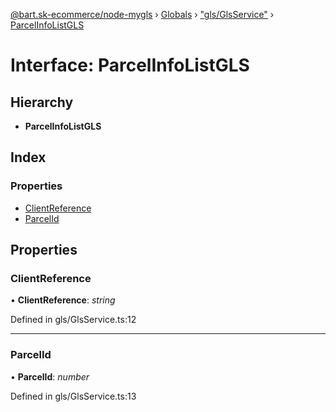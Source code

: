 [@bart.sk-ecommerce/node-mygls](../README.md) › [Globals](../globals.md) › ["gls/GlsService"](../modules/_gls_glsservice_.md) › [ParcelInfoListGLS](_gls_glsservice_.parcelinfolistgls.md)

# Interface: ParcelInfoListGLS

## Hierarchy

* **ParcelInfoListGLS**

## Index

### Properties

* [ClientReference](_gls_glsservice_.parcelinfolistgls.md#clientreference)
* [ParcelId](_gls_glsservice_.parcelinfolistgls.md#parcelid)

## Properties

###  ClientReference

• **ClientReference**: *string*

Defined in gls/GlsService.ts:12

___

###  ParcelId

• **ParcelId**: *number*

Defined in gls/GlsService.ts:13
